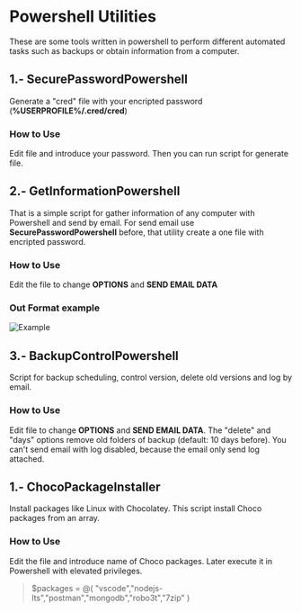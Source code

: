 # Powershell Utilities
These are some tools written in powershell to perform different automated tasks such as backups or obtain information from a computer.

## 1.- SecurePasswordPowershell
Generate a "cred" file with your encripted password (**%USERPROFILE%/.cred/cred**)

### How to Use
Edit file and introduce your password. Then you can run script for generate file.

## 2.- GetInformationPowershell
That is a simple script for gather information of any computer with Powershell and send by email. For send email use **SecurePasswordPowershell** before, that utility create a one file with encripted password.

### How to Use
Edit the file to change **OPTIONS** and **SEND EMAIL DATA**

### Out Format example
![Example](https://i.imgur.com/DWtHqCQ.png)

## 3.- BackupControlPowershell
Script for backup scheduling, control version, delete old versions and log by email.

### How to Use
Edit file to change **OPTIONS** and **SEND EMAIL DATA**. The "delete" and "days" options remove old folders of backup (default: 10 days before). You can't send email with log disabled, because the email only send log attached.

## 1.- ChocoPackageInstaller
Install packages like Linux with Chocolatey. This script install Choco packages from an array.

### How to Use
Edit the file and introduce name of Choco packages. Later execute it in Powershell with elevated privileges.
>$packages = @(
>    "vscode","nodejs-lts","postman","mongodb","robo3t","7zip"
>    )
